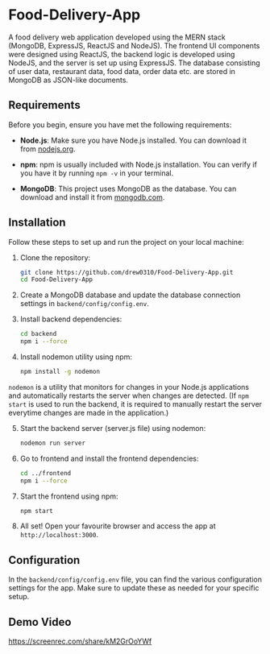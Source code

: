 # Food-Delivery-App
A food delivery web application developed using the MERN stack (MongoDB, ExpressJS, ReactJS and NodeJS). The frontend UI components were designed using ReactJS, the backend logic is developed using NodeJS, and the server is set up using ExpressJS. The database consisting of user data, restaurant data, food data, order data etc. are stored in MongoDB as JSON-like documents.

## Requirements  
Before you begin, ensure you have met the following requirements:

- **Node.js**: Make sure you have Node.js installed. You can download it from [nodejs.org](https://nodejs.org/).

- **npm**: npm is usually included with Node.js installation. You can verify if you have it by running `npm -v` in your terminal.

- **MongoDB**: This project uses MongoDB as the database. You can download and install it from [mongodb.com](https://www.mongodb.com/).

## Installation
Follow these steps to set up and run the project on your local machine:

1. Clone the repository:

   ```bash
   git clone https://github.com/drew0310/Food-Delivery-App.git
   cd Food-Delivery-App

2. Create a MongoDB database and update the database connection settings in `backend/config/config.env`.

3. Install backend dependencies:

   ```bash
   cd backend
   npm i --force

4. Install nodemon utility using npm:

     ```bash
     npm install -g nodemon

  `nodemon` is a utility that monitors for changes in your Node.js applications and automatically restarts the server when changes are detected. (If `npm start` is used to 
   run the backend, it is required to manually restart the server everytime changes are made in the application.)

   
5. Start the backend server (server.js file) using nodemon:

   ```bash
   nodemon run server

6. Go to frontend and install the frontend dependencies:

   ```bash
   cd ../frontend
   npm i --force

7. Start the frontend using npm:

   ```bash
   npm start

8. All set! Open your favourite browser and access the app at `http://localhost:3000`.


## Configuration 
In the `backend/config/config.env` file, you can find the various configuration settings for the app. Make sure to update these as needed for your specific setup.  

## Demo Video  

https://screenrec.com/share/kM2GrOoYWf

